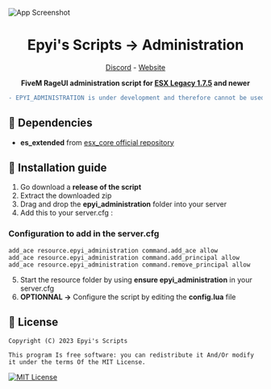 ![App Screenshot](https://media.discordapp.net/attachments/987630296801345544/1127114568284512306/banner3.png?width=1440&height=273)

<h1 align='center'>Epyi's Scripts → Administration</a></h1>
<p align='center'><a href='https://discord.gg/VyRPheG6Es'>Discord</a> - <a href='#'>Website</a></b></h5>

<p align='center'><b>FiveM RageUI administration script for <a href="https://github.com/esx-framework/esx_core">ESX Legacy 1.7.5</a> and newer</b></p>

```diff
- EPYI_ADMINISTRATION is under development and therefore cannot be used at this time. The official and stable versions are given as a release.
```
## 💾 Dependencies
- **es_extended** from <a href="https://github.com/esx-framework/esx_core">esx_core official repository</a>
## 🔧 Installation guide
1. Go download a **release of the script**
2. Extract the downloaded zip
3. Drag and drop the **epyi_administration** folder into your server
4. Add this to your server.cfg :
### Configuration to add in the server.cfg
    add_ace resource.epyi_administration command.add_ace allow
    add_ace resource.epyi_administration command.add_principal allow
    add_ace resource.epyi_administration command.remove_principal allow

5. Start the resource folder by using **ensure epyi_administration** in your server.cfg
6. **OPTIONNAL →** Configure the script by editing the **config.lua** file
## 📜 License
    Copyright (C) 2023 Epyi's Scripts

    This program Is free software: you can redistribute it And/Or modify it under the terms Of the MIT License.
[![MIT License](https://img.shields.io/badge/License-MIT-green.svg)](https://github.com/epyis-scripts/epyi_administration/blob/main/LICENSE)
